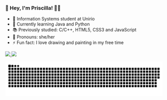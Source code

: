 ### 🐸 Hey, I'm Priscilla! ✌🏻

- 🔭 Information Systems student at Unirio
- 🌱 Currently learning Java and Python
- 📚 Previously studied: C/C++, HTML5, CSS3 and JavaScript
- 🤠 Pronouns: she/her
- ⚡ Fun fact: I love drawing and painting in my free time

<div>
  <a href="https://github.com/priscillasz">
  <img height="180em" src="https://github-readme-stats.vercel.app/api?username=priscillasz&show_icons=true&theme=nightowl&include_all_commits=true&count_private=true"/>
  <img height="180em" src="https://github-readme-stats.vercel.app/api/top-langs/?username=priscillasz&layout=compact&langs_count=7&theme=nightowl"/>
</div>


  
  ![Snake animation](https://github.com/priscillasz/priscillasz/blob/output/github-contribution-grid-snake.svg)


